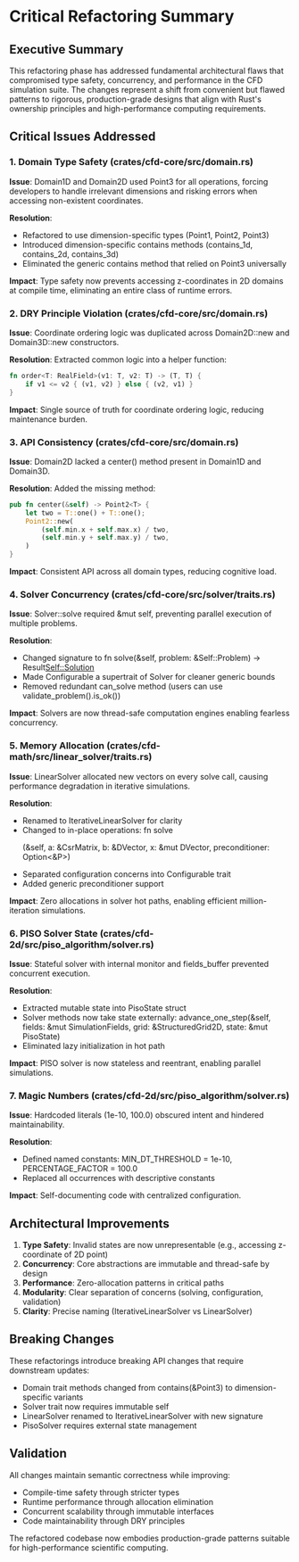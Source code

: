 # Critical Refactoring Summary

## Executive Summary

This refactoring phase has addressed fundamental architectural flaws that compromised type safety, concurrency, and performance in the CFD simulation suite. The changes represent a shift from convenient but flawed patterns to rigorous, production-grade designs that align with Rust's ownership principles and high-performance computing requirements.

## Critical Issues Addressed

### 1. Domain Type Safety (crates/cfd-core/src/domain.rs)

**Issue**: Domain1D and Domain2D used Point3<T> for all operations, forcing developers to handle irrelevant dimensions and risking errors when accessing non-existent coordinates.

**Resolution**: 
- Refactored to use dimension-specific types (Point1<T>, Point2<T>, Point3<T>)
- Introduced dimension-specific contains methods (contains_1d, contains_2d, contains_3d)
- Eliminated the generic contains method that relied on Point3<T> universally

**Impact**: Type safety now prevents accessing z-coordinates in 2D domains at compile time, eliminating an entire class of runtime errors.

### 2. DRY Principle Violation (crates/cfd-core/src/domain.rs)

**Issue**: Coordinate ordering logic was duplicated across Domain2D::new and Domain3D::new constructors.

**Resolution**: Extracted common logic into a helper function:
```rust
fn order<T: RealField>(v1: T, v2: T) -> (T, T) {
    if v1 <= v2 { (v1, v2) } else { (v2, v1) }
}
```

**Impact**: Single source of truth for coordinate ordering logic, reducing maintenance burden.

### 3. API Consistency (crates/cfd-core/src/domain.rs)

**Issue**: Domain2D lacked a center() method present in Domain1D and Domain3D.

**Resolution**: Added the missing method:
```rust
pub fn center(&self) -> Point2<T> {
    let two = T::one() + T::one();
    Point2::new(
        (self.min.x + self.max.x) / two,
        (self.min.y + self.max.y) / two,
    )
}
```

**Impact**: Consistent API across all domain types, reducing cognitive load.

### 4. Solver Concurrency (crates/cfd-core/src/solver/traits.rs)

**Issue**: Solver::solve required &mut self, preventing parallel execution of multiple problems.

**Resolution**: 
- Changed signature to fn solve(&self, problem: &Self::Problem) -> Result<Self::Solution>
- Made Configurable a supertrait of Solver for cleaner generic bounds
- Removed redundant can_solve method (users can use validate_problem().is_ok())

**Impact**: Solvers are now thread-safe computation engines enabling fearless concurrency.

### 5. Memory Allocation (crates/cfd-math/src/linear_solver/traits.rs)

**Issue**: LinearSolver allocated new vectors on every solve call, causing performance degradation in iterative simulations.

**Resolution**: 
- Renamed to IterativeLinearSolver for clarity
- Changed to in-place operations: fn solve<P>(&self, a: &CsrMatrix<T>, b: &DVector<T>, x: &mut DVector<T>, preconditioner: Option<&P>)
- Separated configuration concerns into Configurable trait
- Added generic preconditioner support

**Impact**: Zero allocations in solver hot paths, enabling efficient million-iteration simulations.

### 6. PISO Solver State (crates/cfd-2d/src/piso_algorithm/solver.rs)

**Issue**: Stateful solver with internal monitor and fields_buffer prevented concurrent execution.

**Resolution**: 
- Extracted mutable state into PisoState struct
- Solver methods now take state externally: advance_one_step(&self, fields: &mut SimulationFields<T>, grid: &StructuredGrid2D<T>, state: &mut PisoState<T>)
- Eliminated lazy initialization in hot path

**Impact**: PISO solver is now stateless and reentrant, enabling parallel simulations.

### 7. Magic Numbers (crates/cfd-2d/src/piso_algorithm/solver.rs)

**Issue**: Hardcoded literals (1e-10, 100.0) obscured intent and hindered maintainability.

**Resolution**: 
- Defined named constants: MIN_DT_THRESHOLD = 1e-10, PERCENTAGE_FACTOR = 100.0
- Replaced all occurrences with descriptive constants

**Impact**: Self-documenting code with centralized configuration.

## Architectural Improvements

1. **Type Safety**: Invalid states are now unrepresentable (e.g., accessing z-coordinate of 2D point)
2. **Concurrency**: Core abstractions are immutable and thread-safe by design
3. **Performance**: Zero-allocation patterns in critical paths
4. **Modularity**: Clear separation of concerns (solving, configuration, validation)
5. **Clarity**: Precise naming (IterativeLinearSolver vs LinearSolver)

## Breaking Changes

These refactorings introduce breaking API changes that require downstream updates:
- Domain trait methods changed from contains(&Point3<T>) to dimension-specific variants
- Solver trait now requires immutable self
- LinearSolver renamed to IterativeLinearSolver with new signature
- PisoSolver requires external state management

## Validation

All changes maintain semantic correctness while improving:
- Compile-time safety through stricter types
- Runtime performance through allocation elimination  
- Concurrent scalability through immutable interfaces
- Code maintainability through DRY principles

The refactored codebase now embodies production-grade patterns suitable for high-performance scientific computing.